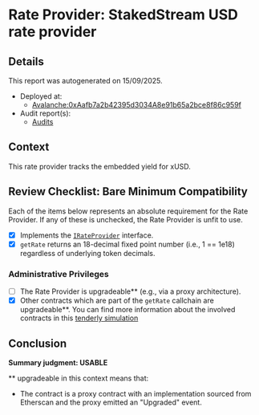 
# Rate Provider: StakedStream USD rate provider

## Details
This report was autogenerated on 15/09/2025.

- Deployed at:
    - [Avalanche:0xAafb7a2b42395d3034A8e91b65a2bce8f86c959f](https://snowtrace.io/address/0xAafb7a2b42395d3034A8e91b65a2bce8f86c959f)
- Audit report(s):
    - [Audits](https://docs.streamprotocol.money/resources/audit-report)

## Context
This rate provider tracks the embedded yield for xUSD.

## Review Checklist: Bare Minimum Compatibility
Each of the items below represents an absolute requirement for the Rate Provider. If any of these is unchecked, the Rate Provider is unfit to use.

- [x] Implements the [`IRateProvider`](https://github.com/balancer/balancer-v2-monorepo/blob/bc3b3fee6e13e01d2efe610ed8118fdb74dfc1f2/pkg/interfaces/contracts/pool-utils/IRateProvider.sol) interface.
- [x] `getRate` returns an 18-decimal fixed point number (i.e., 1 == 1e18) regardless of underlying token decimals.

### Administrative Privileges
- [ ] The Rate Provider is upgradeable** (e.g., via a proxy architecture).
- [x] Other contracts which are part of the `getRate` callchain are upgradeable**. You can find more information
   about the involved contracts in this [tenderly simulation](https://www.tdly.co/shared/simulation/d66ea0a3-64b4-4dc0-98eb-a99d2014c908)

## Conclusion
**Summary judgment: USABLE**

** upgradeable in this context means that:
- The contract is a proxy contract with an implementation sourced from Etherscan and the proxy emitted an "Upgraded" event.
    
